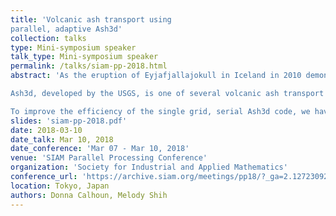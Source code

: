 ```yaml
---
title: 'Volcanic ash transport using
parallel, adaptive Ash3d'
collection: talks
type: Mini-symposium speaker
talk_type: Mini-symposium speaker
permalink: /talks/siam-pp-2018.html
abstract: 'As the eruption of Eyjafjallajokull in Iceland in 2010 demonstrated, &quot;zero ash tolerance&quot; policies imposed on civil aviation can lead to significant disruption for travelers and loss of revenue for airlines.  To mitigate the hazards associated with  volcanic eruptions, numerical volcanic ash transport and dispersal models are routinely used to forecast ash concentration loads in the atmosphere.   However, delivering  high fidelity predictions within operational time frames, especially for long-lasting eruptions that spread ash over  wide areas with dense air traffic,  places severe demands on computational resources.

Ash3d, developed by the USGS, is one of several volcanic ash transport models in operational use.  Available through a web-based portal, Ash3d solves a set of advection-diffusion-deposition equations to transport one or more classes of ash particles on a regional latitude/longitude grid.  Current meteorological data is used to define wind fields for the transport equations and second order finite volume schemes are used to update the evolving ash plume.

To improve the efficiency of the single grid, serial Ash3d code, we have ported Ash3d to our parallel, adaptive software library ForestClaw.  We present results showing the scalability of the Ash3d extension of ForestClaw and discuss issues related to porting legacy codes to modern parallel, adaptive frameworks. Results will include tests to simulate the eruption of Mt. St. Helen&apos;s and the Icelandic volcano Eyja.'
slides: 'siam-pp-2018.pdf'
date: 2018-03-10
date_talk: Mar 10, 2018
date_conference: 'Mar 07 - Mar 10, 2018'
venue: 'SIAM Parallel Processing Conference'
organization: 'Society for Industrial and Applied Mathematics'
conference_url: 'https://archive.siam.org/meetings/pp18/?_ga=2.127230925.1322043160.1506199199-2012472258.1506199199'
location: Tokyo, Japan
authors: Donna Calhoun, Melody Shih
---
```

